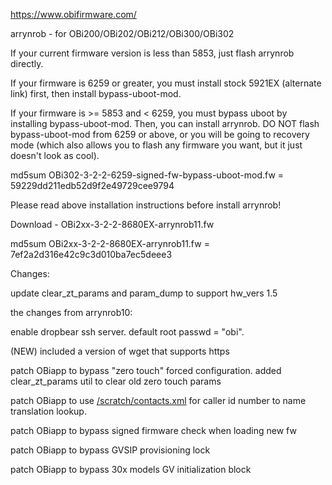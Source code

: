 https://www.obifirmware.com/

arrynrob - for OBi200/OBi202/OBi212/OBi300/OBi302

If your current firmware version is less than 5853, just flash arrynrob directly.

If your firmware is 6259 or greater, you must install stock 5921EX (alternate link) first, then install bypass-uboot-mod.

If your firmware is >= 5853 and < 6259, you must bypass uboot by installing bypass-uboot-mod. Then, you can install arrynrob. DO NOT flash bypass-uboot-mod from 6259 or above, or you will be going to recovery mode (which also allows you to flash any firmware you want, but it just doesn't look as cool).

md5sum OBi302-3-2-2-6259-signed-fw-bypass-uboot-mod.fw = 59229dd211edb52d9f2e49729cee9794

Please read above installation instructions before install arrynrob!

Download - OBi2xx-3-2-2-8680EX-arrynrob11.fw

md5sum OBi2xx-3-2-2-8680EX-arrynrob11.fw = 7ef2a2d316e42c9c3d010ba7ec5deee3

Changes:

update clear_zt_params and param_dump to support hw_vers 1.5

the changes from arrynrob10:

enable dropbear ssh server. default root passwd = "obi".

(NEW) included a version of wget that supports https

patch OBiapp to bypass "zero touch" forced configuration. added clear_zt_params util to clear old zero touch params

patch OBiapp to use [/scratch/contacts.xml](https://www.obifirmware.com/contacts.html) for caller id number to name translation lookup.

patch OBiapp to bypass signed firmware check when loading new fw

patch OBiapp to bypass GVSIP provisioning lock

patch OBiapp to bypass 30x models GV initialization block
